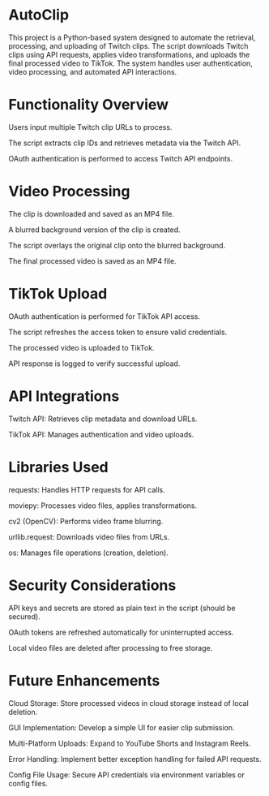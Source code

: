 # AutoClip

This project is a Python-based system designed to automate the retrieval, processing, and uploading of Twitch clips. The script downloads Twitch clips using API requests, applies video transformations, and uploads the final processed video to TikTok. The system handles user authentication, video processing, and automated API interactions.

# Functionality Overview

Users input multiple Twitch clip URLs to process.

The script extracts clip IDs and retrieves metadata via the Twitch API.

OAuth authentication is performed to access Twitch API endpoints.

# Video Processing

The clip is downloaded and saved as an MP4 file.

A blurred background version of the clip is created.

The script overlays the original clip onto the blurred background.

The final processed video is saved as an MP4 file.

# TikTok Upload

OAuth authentication is performed for TikTok API access.

The script refreshes the access token to ensure valid credentials.

The processed video is uploaded to TikTok.

API response is logged to verify successful upload.

# API Integrations

Twitch API: Retrieves clip metadata and download URLs.

TikTok API: Manages authentication and video uploads.

# Libraries Used

requests: Handles HTTP requests for API calls.

moviepy: Processes video files, applies transformations.

cv2 (OpenCV): Performs video frame blurring.

urllib.request: Downloads video files from URLs.

os: Manages file operations (creation, deletion).

# Security Considerations

API keys and secrets are stored as plain text in the script (should be secured).

OAuth tokens are refreshed automatically for uninterrupted access.

Local video files are deleted after processing to free storage.

# Future Enhancements

Cloud Storage: Store processed videos in cloud storage instead of local deletion.

GUI Implementation: Develop a simple UI for easier clip submission.

Multi-Platform Uploads: Expand to YouTube Shorts and Instagram Reels.

Error Handling: Implement better exception handling for failed API requests.

Config File Usage: Secure API credentials via environment variables or config files.

